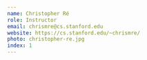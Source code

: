 ```yaml
---
name: Christopher Ré
role: Instructor
email: chrismre@cs.stanford.edu
website: https://cs.stanford.edu/~chrismre/
photo: christopher-re.jpg
index: 1
---
```


